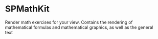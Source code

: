 # SPMathKit
Render math exercises for your view. Contains the rendering of mathematical formulas and mathematical graphics, as well as the general text
